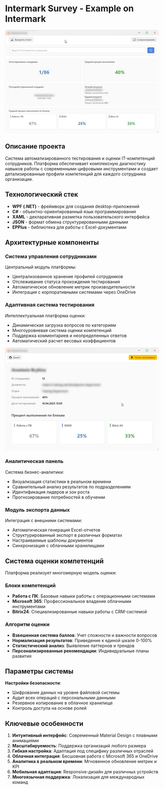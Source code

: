 # Intermark Survey - Example on Intermark
![Preview](https://github.com/AI-Sheet/EXP-AppSurvey-Csharp/blob/main/Photos/Preview.png?raw=true)

## Описание проекта
Cистема автоматизированного тестирования и оценки IT-компетенций сотрудников. Платформа обеспечивает комплексную диагностику навыков работы с современными цифровыми инструментами и создает детализированные профили компетенций для каждого сотрудника организации.

## Технологический стек
- **WPF (.NET)** - фреймворк для создания desktop-приложений
- **C#** - объектно-ориентированный язык программирования
- **XAML** - декларативная разметка пользовательского интерфейса
- **JSON** - формат обмена структурированными данными
- **EPPlus** - библиотека для работы с Excel-документами

## Архитектурные компоненты

### Система управления сотрудниками
Центральный модуль платформы:
- Централизованное хранение профилей сотрудников
- Отслеживание статуса прохождения тестирования
- Автоматическое обновление метрик производительности
- Интеграция с корпоративными системами через OneDrive

### Адаптивная система тестирования
Интеллектуальная платформа оценки:
- Динамическая загрузка вопросов по категориям
- Многоуровневая система оценки компетенций
- Поддержка комментариев и неопределенных ответов
- Автоматический расчет весовых коэффициентов

![Card](https://github.com/AI-Sheet/EXP-AppSurvey-Csharp/blob/main/Photos/Card.png?raw=true)

### Аналитическая панель
Система бизнес-аналитики:
- Визуализация статистики в реальном времени
- Сравнительный анализ результатов по подразделениям
- Идентификация лидеров и зон роста
- Прогнозирование потребностей в обучении

### Модуль экспорта данных
Интеграция с внешними системами:
- Автоматическая генерация Excel-отчетов
- Структурированный экспорт в различных форматах
- Настраиваемые шаблоны документов
- Синхронизация с облачными хранилищами

## Система оценки компетенций

Платформа реализует многомерную модель оценки:

### Блоки компетенций
- **Работа с ПК**: Базовые навыки работы с операционными системами
- **Microsoft 365**: Профессиональное владение облачными инструментами
- **Bitrix24**: Специализированные навыки работы с CRM-системой

### Алгоритм оценки
- **Взвешенная система баллов**: Учет сложности и важности вопросов
- **Нормализация результатов**: Приведение к единой шкале 0-100%
- **Статистический анализ**: Выявление паттернов и трендов
- **Персонализированные рекомендации**: Индивидуальные планы развития

## Параметры системы

**Настройки безопасности**:
- Шифрование данных на уровне файловой системы
- Аудит всех операций с персональными данными
- Резервное копирование в облачное хранилище
- Контроль доступа на основе ролей

## Ключевые особенности

1. **Интуитивный интерфейс**: Современный Material Design с плавными анимациями
2. **Масштабируемость**: Поддержка организаций любого размера
3. **Гибкая настройка**: Адаптация под специфику различных отраслей
4. **Облачная интеграция**: Бесшовная работа с Microsoft 365 и OneDrive
5. **Аналитика в реальном времени**: Мгновенное обновление метрик и KPI
6. **Мобильная адаптация**: Responsive-дизайн для различных устройств
7. **Многоязычная поддержка**: Локализация для международных команд
